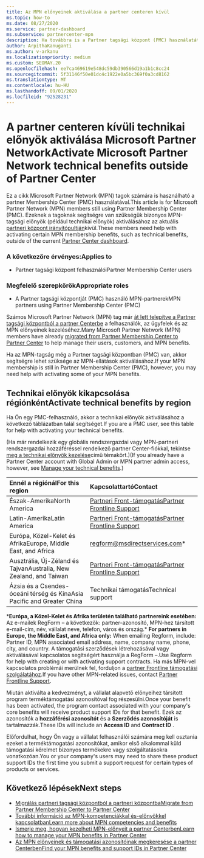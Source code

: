 ```yaml
---
title: Az MPN előnyeinek aktiválása a partner centeren kívül
ms.topic: how-to
ms.date: 08/27/2020
ms.service: partner-dashboard
ms.subservice: partnercenter-mpn
description: Ha továbbra is a Partner tagsági központ (PMC) használatát használja, Ismerje meg, hogy kik lépjenek kapcsolatba az MPN technikai támogatási előnyeinek aktiválásához és előnyben részesülő támogatási azonosítók biztosításához.
author: ArpithaKanuganti
ms.author: v-arkanu
ms.localizationpriority: medium
ms.custom: SEOMAY.20
ms.openlocfilehash: ee7ca469619e548dc59db390566d19a1b1c8cc24
ms.sourcegitcommit: 5f31146f50e01dc4c1922e0a5bc369f0a3cd8162
ms.translationtype: MT
ms.contentlocale: hu-HU
ms.lasthandoff: 09/01/2020
ms.locfileid: "92528231"
---
```

# <a name="activate-microsoft-partner-network-technical-benefits-outside-of-partner-center"></a><span data-ttu-id="61af3-103">A partner centeren kívüli technikai előnyök aktiválása Microsoft Partner Network</span><span class="sxs-lookup"><span data-stu-id="61af3-103">Activate Microsoft Partner Network technical benefits outside of Partner Center</span></span>

<span data-ttu-id="61af3-104">Ez a cikk Microsoft Partner Network (MPN) tagok számára is használható a partner Membership Center (PMC) használatával.</span><span class="sxs-lookup"><span data-stu-id="61af3-104">This article is for Microsoft Partner Network (MPN) members still using Partner Membership Center (PMC).</span></span> <span data-ttu-id="61af3-105">Ezeknek a tagoknak segítségre van szükségük bizonyos MPN-tagsági előnyök (például technikai előnyök) aktiválásához az aktuális [partneri központ irányítópultján](https://partner.microsoft.com/dashboard)kívül.</span><span class="sxs-lookup"><span data-stu-id="61af3-105">These members need help with activating certain MPN membership benefits, such as technical benefits, outside of the current [Partner Center dashboard](https://partner.microsoft.com/dashboard).</span></span>

### <a name="applies-to"></a><span data-ttu-id="61af3-106">A következőre érvényes:</span><span class="sxs-lookup"><span data-stu-id="61af3-106">Applies to</span></span>

- <span data-ttu-id="61af3-107">Partner tagsági központ felhasználói</span><span class="sxs-lookup"><span data-stu-id="61af3-107">Partner Membership Center users</span></span>

### <a name="appropriate-roles"></a><span data-ttu-id="61af3-108">Megfelelő szerepkörök</span><span class="sxs-lookup"><span data-stu-id="61af3-108">Appropriate roles</span></span>

- <span data-ttu-id="61af3-109">A Partner tagsági központját (PMC) használó MPN-partnerek</span><span class="sxs-lookup"><span data-stu-id="61af3-109">MPN partners using Partner Membership Center (PMC)</span></span>

<span data-ttu-id="61af3-110">Számos Microsoft Partner Network (MPN) tag már [át lett telepítve a Partner tagsági központból a partner Centerbe](prepare-pmc-pc-migration.md) a felhasználók, az ügyfelek és az MPN előnyeinek kezeléséhez.</span><span class="sxs-lookup"><span data-stu-id="61af3-110">Many Microsoft Partner Network (MPN) members have already [migrated from Partner Membership Center to Partner Center](prepare-pmc-pc-migration.md) to help manage their users, customers, and MPN benefits.</span></span>

<span data-ttu-id="61af3-111">Ha az MPN-tagság még a Partner tagsági központban (PMC) van, akkor segítségre lehet szüksége az MPN-ellátások aktiválásához.</span><span class="sxs-lookup"><span data-stu-id="61af3-111">If your MPN membership is still in Partner Membership Center (PMC), however, you may need help with activating some of your MPN benefits.</span></span>

## <a name="activate-technical-benefits-by-region"></a><span data-ttu-id="61af3-112">Technikai előnyök kikapcsolása régiónként</span><span class="sxs-lookup"><span data-stu-id="61af3-112">Activate technical benefits by region</span></span>

<span data-ttu-id="61af3-113">Ha Ön egy PMC-felhasználó, akkor a technikai előnyök aktiválásához a következő táblázatban talál segítséget.</span><span class="sxs-lookup"><span data-stu-id="61af3-113">If you are a PMC user, see this table for help with activating your technical benefits.</span></span>

<span data-ttu-id="61af3-114">(Ha már rendelkezik egy globális rendszergazdai vagy MPN-partneri rendszergazdai hozzáféréssel rendelkező partner Center-fiókkal, tekintse [meg a technikai előnyök kezelése](manage-your-partner-network-benefits.md#manage-technical-benefits)című témakört.)</span><span class="sxs-lookup"><span data-stu-id="61af3-114">(If you already have a Partner Center account with Global Admin or MPN partner admin access, however, see [Manage your technical benefits](manage-your-partner-network-benefits.md#manage-technical-benefits).)</span></span>

|<span data-ttu-id="61af3-115">Ennél a régiónál</span><span class="sxs-lookup"><span data-stu-id="61af3-115">For this region</span></span>  | <span data-ttu-id="61af3-116">Kapcsolattartó</span><span class="sxs-lookup"><span data-stu-id="61af3-116">Contact</span></span> |
|:--------|:------------|
|<span data-ttu-id="61af3-117">Észak-Amerika</span><span class="sxs-lookup"><span data-stu-id="61af3-117">North America</span></span>  | [<span data-ttu-id="61af3-118">Partneri Front-támogatás</span><span class="sxs-lookup"><span data-stu-id="61af3-118">Partner Frontline Support</span></span>](https://partner.microsoft.com/support?issueid=300-0042)  |
|<span data-ttu-id="61af3-119">Latin-Amerika</span><span class="sxs-lookup"><span data-stu-id="61af3-119">Latin America</span></span>  | [<span data-ttu-id="61af3-120">Partneri Front-támogatás</span><span class="sxs-lookup"><span data-stu-id="61af3-120">Partner Frontline Support</span></span>](https://partner.microsoft.com/support?issueid=300-0042)  |
|<span data-ttu-id="61af3-121">Európa, Közel-Kelet és Afrika</span><span class="sxs-lookup"><span data-stu-id="61af3-121">Europe, Middle East, and Africa</span></span>  | [regform@msdirectservices.com](mailto:regform@msdirectservices.com)*  |
|<span data-ttu-id="61af3-122">Ausztrália, Új-Zéland és Tajvan</span><span class="sxs-lookup"><span data-stu-id="61af3-122">Australia, New Zealand, and Taiwan</span></span>  | [<span data-ttu-id="61af3-123">Partneri Front-támogatás</span><span class="sxs-lookup"><span data-stu-id="61af3-123">Partner Frontline Support</span></span>](https://partner.microsoft.com/support?issueid=300-0042)  |
|<span data-ttu-id="61af3-124">Ázsia és a Csendes-óceáni térség és Kína</span><span class="sxs-lookup"><span data-stu-id="61af3-124">Asia Pacific and Greater China</span></span>  | <span data-ttu-id="61af3-125">Technikai támogatás</span><span class="sxs-lookup"><span data-stu-id="61af3-125">Technical support</span></span>  |

<span data-ttu-id="61af3-126">\***Európa, a Közel-Kelet és Afrika területén található partnereink esetében:** Az e-mailek RegForm – a következők: partner-azonosító, MPN-hez társított e-mail-cím, név, vállalat neve, telefon, város és ország.</span><span class="sxs-lookup"><span data-stu-id="61af3-126">\* **For partners in Europe, the Middle East, and Africa only:** When emailing Regform, include: Partner ID, MPN associated email address, name, company name, phone, city, and country.</span></span> <span data-ttu-id="61af3-127">A támogatási szerződések létrehozásával vagy aktiválásával kapcsolatos segítségért használja a RegForm –.</span><span class="sxs-lookup"><span data-stu-id="61af3-127">Use Regform for help with creating or with activating support contracts.</span></span> <span data-ttu-id="61af3-128">Ha más MPN-vel kapcsolatos problémái merülnek fel, forduljon a [partner Frontline támogatási szolgálatához](https://partner.microsoft.com/support?issueid=300-0042).</span><span class="sxs-lookup"><span data-stu-id="61af3-128">If you have other MPN-related issues, contact [Partner Frontline Support](https://partner.microsoft.com/support?issueid=300-0042).</span></span>

<span data-ttu-id="61af3-129">Miután aktiválta a kedvezményt, a vállalat alapvető előnyeihez társított program terméktámogatási azonosítóval fog részesülni.</span><span class="sxs-lookup"><span data-stu-id="61af3-129">Once your benefit has been activated, the program contact associated with your company's core benefits will receive product support IDs for that benefit.</span></span> <span data-ttu-id="61af3-130">Ezek az azonosítók a **hozzáférési azonosítót** és a **Szerződés azonosítóját** is tartalmazzák.</span><span class="sxs-lookup"><span data-stu-id="61af3-130">These IDs will include an **Access ID** and **Contract ID** .</span></span> 

<span data-ttu-id="61af3-131">Előfordulhat, hogy Ön vagy a vállalat felhasználói számára meg kell osztania ezeket a terméktámogatási azonosítókat, amikor első alkalommal küld támogatási kérelmet bizonyos termékekre vagy szolgáltatásokra vonatkozóan.</span><span class="sxs-lookup"><span data-stu-id="61af3-131">You or your company's users may need to share these product support IDs the first time you submit a support request for certain types of products or services.</span></span>

## <a name="next-steps"></a><span data-ttu-id="61af3-132">Következő lépések</span><span class="sxs-lookup"><span data-stu-id="61af3-132">Next steps</span></span>

- [<span data-ttu-id="61af3-133">Migrálás partneri tagsági központból a partneri központba</span><span class="sxs-lookup"><span data-stu-id="61af3-133">Migrate from Partner Membership Center to Partner Center</span></span>](prepare-pmc-pc-migration.md)
- [<span data-ttu-id="61af3-134">További információ az MPN-kompetenciákkal és-előnyökkel kapcsolatban</span><span class="sxs-lookup"><span data-stu-id="61af3-134">Learn more about MPN competencies and benefits</span></span>](learn-about-competencies.md)
- [<span data-ttu-id="61af3-135">Ismerje meg, hogyan kezelheti MPN-előnyeit a partner Centerben</span><span class="sxs-lookup"><span data-stu-id="61af3-135">Learn how to manage your MPN benefits in Partner Center</span></span>](manage-your-partner-network-benefits.md)
- [<span data-ttu-id="61af3-136">Az MPN előnyeinek és támogatási azonosítóinak megkeresése a partner Centerben</span><span class="sxs-lookup"><span data-stu-id="61af3-136">Find your MPN benefits and support IDs in Partner Center</span></span>](mpn-find-benefits.md)
